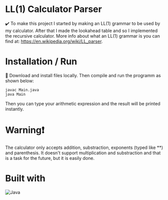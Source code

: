 # LL(1) Calculator Parser
✔️ To make this project I started by making an LL(1) grammar to be used by my calculator. After that I made the lookahead table and so I implemented the recursive calculator. More info about what an LL(1) grammar is you can find at: https://en.wikipedia.org/wiki/LL_parser.

# Installation / Run
🔨 Download and install files locally. Then compile and run the programm as shown below:
```
javac Main.java
java Main
```
Then you can type your arithmetic expression and the result will be printed instantly.

# Warning❗
The calculator only accepts addition, substraction, exponents (typed like **) and parenthesis. It doesn't support multiplication and substraction and that is a task for the future, but it is easily done.

# Built with
![Java](https://img.shields.io/badge/java-%23ED8B00.svg?style=for-the-badge&logo=java&logoColor=white)
